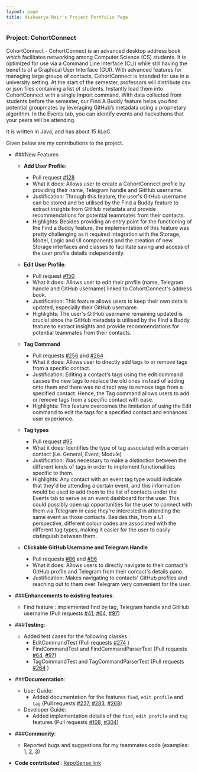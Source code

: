 ```yaml
---
layout: page
title: Aishwarya Nair's Project Portfolio Page
---
```


### Project: CohortConnect

CohortConnect - CohortConnect is an advanced desktop address book which facilitates networking among Computer Science (CS) students. It is optimized for use via a Command Line Interface (CLI) while still having the benefits of a Graphical User Interface (GUI).
With advanced features for managing large groups of contacts, CohortConnect is intended for use in a university setting. At the start of the semester, professors will distribute csv or json files containing a list of students. Instantly load them into CohortConnect with a single Import command. With data collected from students before the semester, our Find A Buddy feature helps you find potential groupmates by leveraging GitHub’s metadata using a proprietary algorithm. In the Events tab, you can identify events and hackathons that your peers will be attending.

It is written in Java, and has about 15 kLoC.

Given below are my contributions to the project.

* ###New Features
  * **Add User Profile**:
    * Pull request [\#128](https://github.com/AY2122S1-CS2103T-T10-1/tp/pull/128)
    * What it does: Allows user to create a CohortConnect profile by providing their name, Telegram handle and GitHub username.
    * Justification: Through this feature, the user's GitHub username can be stored and be utilised by the Find a Buddy feature to extract insights from GitHub metadata and
      provide recommendations for potential teammates from their contacts.
    * Highlights: Besides providing an entry point for the functioning of the Find a Buddy feature, the implementation of this feature was pretty challenging 
    as it required integration with the Storage, Model, Logic and UI components and the creation of new Storage interfaces and classes to facilitate saving and access of the user profile details independently.
    
  * **Edit User Profile**:
    * Pull request [\#150](https://github.com/AY2122S1-CS2103T-T10-1/tp/pull/150)
    * What it does: Allows user to edit their profile (name, Telegram handle and GitHub username) linked to CohortConnect's address book. 
    * Justification: This feature allows users to keep their own details updated, especially their GitHub username.
    * Highlights: The user's GitHub username remaining updated is crucial since the GitHub metadata is utilised by the Find a Buddy feature to extract insights and 
    provide recommendations for potential teammates from their contacts.
    
  * **Tag Command**
    * Pull requests [\#256](https://github.com/AY2122S1-CS2103T-T10-1/tp/pull/256) and [\#264](https://github.com/AY2122S1-CS2103T-T10-1/tp/pull/264)
    * What it does: Allows user to directly add tags to or remove tags from a specific contact.
    * Justification: Editing a contact's tags using the edit command causes the new tags to replace the old ones instead of adding onto them and there was no direct way to remove tags from a specified contact.
    Hence, the Tag command allows users to  add or remove tags from a specific contact with ease.
    * Highlights: This feature overcomes the limitation of using the Edit command to edit the tags for a specified contact and enhances user experience.
  
  * **Tag types** 
    * Pull request [\#95](https://github.com/AY2122S1-CS2103T-T10-1/tp/pull/95) 
    * What it does: Identifies the type of tag associated with a certain contact (i.e. General, Event, Module)
    * Justification: Was necessary to make a distinction between the different kinds of tags in order to implement functionalities specific to them.
    * Highlights: Any contact with an event tag type would indicate that they'd be attending a certain event, and this information would be used to add them to the list of contacts under the Events tab to serve 
    as an event dashboard for the user. This could possibly open up opportunities for the user to connect with them via Telegram in case they're interested in attending the same event as those contacts. 
    Besides this, from a UI perspective, different colour codes are associated with the different tag types, making it easier for the user to easily distinguish between them.
    
  * **Clickable GitHub Username and Telegram Handle**
    * Pull requests [\#86](https://github.com/AY2122S1-CS2103T-T10-1/tp/pull/86) and [\#96](https://github.com/AY2122S1-CS2103T-T10-1/tp/pull/96)
    * What it does: Allows users to directly navigate to their contact's GitHub profile and Telegram from their contact's details pane.
    * Justification: Makes navigating to contacts' GitHub profiles and reaching out to them over Telegram very convenient for the user.
  

* ###**Enhancements to existing features**:
    * Find feature : implemented find by tag, Telegram handle and GitHub username (Pull requests [\#41](https://github.com/AY2122S1-CS2103T-T10-1/tp/pull/41), [\#64](https://github.com/AY2122S1-CS2103T-T10-1/tp/pull/64), [\#97](https://github.com/AY2122S1-CS2103T-T10-1/tp/pull/97))


* ###**Testing**:
  * Added test cases for the following classes :
    * EditCommandTest (Pull requests [\#274](https://github.com/AY2122S1-CS2103T-T10-1/tp/pull/274) )
    * FindCommandTest and FindCommandParserTest (Pull requests [\#64](https://github.com/AY2122S1-CS2103T-T10-1/tp/pull/64), [\#97](https://github.com/AY2122S1-CS2103T-T10-1/tp/pull/97))
    * TagCommandTest and TagCommandParserTest (Pull requests [\#264](https://github.com/AY2122S1-CS2103T-T10-1/tp/pull/264) )


* ###**Documentation**:
    * User Guide:
        * Added documentation for the features `find`, `edit profile` and `tag` (Pull requests [\#237](https://github.com/AY2122S1-CS2103T-T10-1/tp/pull/237), [\#283](https://github.com/AY2122S1-CS2103T-T10-1/tp/pull/283), [\#268](https://github.com/AY2122S1-CS2103T-T10-1/tp/pull/268))
    * Developer Guide:
        * Added implementation details of the `find`, `edit profile` and `tag` features (Pull requests [\#108](https://github.com/AY2122S1-CS2103T-T10-1/tp/pull/108), [\#304](https://github.com/AY2122S1-CS2103T-T10-1/tp/pull/304))


* ###**Community**:
    * Reported bugs and suggestions for my teammates code (examples: [1](https://github.com/AY2122S1-CS2103T-T10-1/tp/issues/158), [2](https://github.com/AY2122S1-CS2103T-T10-1/tp/issues/159), [3](https://github.com/AY2122S1-CS2103T-T10-1/tp/issues/286))
  

* **Code contributed** : [RepoSense link](https://nus-cs2103-ay2122s1.github.io/tp-dashboard/?search=T10&sort=groupTitle&sortWithin=title&timeframe=commit&mergegroup=&groupSelect=groupByRepos&breakdown=true&checkedFileTypes=docs~functional-code~test-code~other&since=2021-09-17&tabOpen=true&tabType=authorship&tabAuthor=aishh12&tabRepo=AY2122S1-CS2103T-T10-1%2Ftp%5Bmaster%5D&authorshipIsMergeGroup=false&authorshipFileTypes=docs~functional-code~test-code&authorshipIsBinaryFileTypeChecked=false)
    
